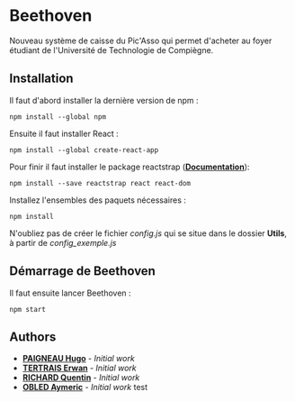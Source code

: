 # Beethoven
Nouveau système de caisse du Pic'Asso qui permet d'acheter au foyer étudiant de l'Université de Technologie de Compiègne.

## Installation
Il faut d'abord installer la dernière version de npm :
```
npm install --global npm
```

Ensuite il faut installer React :
```
npm install --global create-react-app
```
Pour finir il faut installer le package reactstrap (**[Documentation](https://reactstrap.github.io/components/alerts/)**):
```
npm install --save reactstrap react react-dom
```

Installez l'ensembles des paquets nécessaires :
```
npm install 
```

N'oubliez pas de créer le fichier *config.js* qui se situe dans le dossier **Utils**, à partir de *config_exemple.js*
## Démarrage de Beethoven
Il faut ensuite lancer Beethoven :
```
npm start
```

## Authors
* **[PAIGNEAU Hugo](https://github.com/hugofloter)** - *Initial work*
* **[TERTRAIS Erwan](https://github.com/SuperNach0)** - *Initial work*
* **[RICHARD Quentin](https://github.com/qprichard)** - *Initial work*
* **[OBLED Aymeric](https://github.com/obledaym)** - *Initial work*
test
